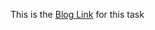 This is the [Blog Link](https://devxblog.hashnode.dev/jenkins-freestyle-project-for-devops-engineers) for this task
